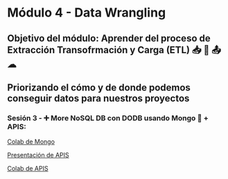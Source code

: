 # Módulo 4 - Data Wrangling 

## Objetivo del módulo: Aprender del proceso de **E**xtracción **T**ransofrmación y Carga (ETL) 📥 🔄 📤 ☁

## Priorizando el cómo y de donde podemos conseguir datos para nuestros proyectos

### Sesión 3 - ➕ More NoSQL DB con DODB usando Mongo 🍂 + APIS: 

[Colab de Mongo](https://colab.research.google.com/drive/1hkGNb8JxdX8pjS-HBzir-ijzZ_UFPko8)

[Presentación de APIS](https://docs.google.com/presentation/d/1lIPet0kS1WmWHPWgt9JouCo2n6GUPMZN/edit?usp=drive_link&ouid=100840405244804940246&rtpof=true&sd=true)

[Colab de APIS](https://drive.google.com/file/d/1NmHhvje4UrZ4XzMo6mBykSW3MkJ1hHgS/view?usp=sharing)
